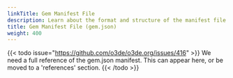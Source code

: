 ```yaml
---
linkTitle: Gem Manifest File
description: Learn about the format and structure of the manifest file that defines Open 3D Engine Gems.
title: Gem Manifest File (gem.json)
weight: 400
---
```


{{< todo issue="https://github.com/o3de/o3de.org/issues/416" >}}
We need a full reference of the gem.json manifest. This can appear here, or be moved to a 'references' section.
{{< /todo >}}
